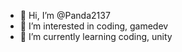 - 👋 Hi, I’m @Panda2137
- 👀 I’m interested in coding, gamedev
- 🌱 I’m currently learning coding, unity

<!---
Panda2137/Panda2137 is a ✨ special ✨ repository because its `README.md` (this file) appears on your GitHub profile.
You can click the Preview link to take a look at your changes.
--->
